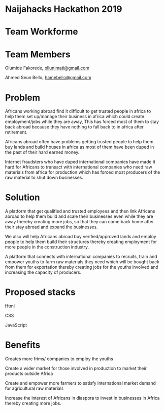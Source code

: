 # Naijahacks Hackathon 2019
# Team Workforme
# Team Members
Olumide Fakorede, ollunimati@gmail.com

Ahmed Seun Bello, hamebello@gmail.com
# Problem
Africans working abroad find it difficult to get trusted people in africa to help them set up/manage their business in africa which could create employment/jobs while they are away, This has forced most of them to stay back abroad because they have nothing to fall back to in africa after retirement.

Africans abroad often have problems getting trusted people to help them buy lands and build houses in africa as most of them have been duped in the past of their hard earned money.

Internet fraudsters who have duped international companies have made it hard for Africans to transact with international companies who need raw materials from africa for production which has forced most producers of the raw material to shut down businesses.
# Solution
A platform that get qualified and trusted employees and then link Africans abroad to help them build and scale their businesses even while they are away thereby creating more jobs, so that they can come back home after their stay abroad and expand the businesses.

We also will help Africans abroad buy verified/approved lands and employ people to help them build their structures thereby creating employment for more people in the construction industry.

A platform that connects with international companies to recruits, train and empower youths to farm raw materials they need which will be bought back from them for exportation thereby creating jobs for the youths involved and increasing the capacity of producers. 
# Proposed stacks
Html

CSS

JavaScript
# Benefits
Creates more frims/ companies to employ the youths

Create a wider market for those involved in production to market their products outside Africa

Create and empower more farmers to satisfy international market demand for agricultural raw materials

Increase the interest of Africans in diaspora to invest in businesses in Africa thereby creating more jobs.
